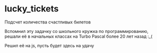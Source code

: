 # lucky_tickets

Подсчет количества счастливых билетов

Вспомнил эту задачку со школьного кружка по программированию, решали её в начальных классах на Turbo Pascal более 20 лет назад :_(

Решил её на js, пусть будет здесь на удачу
